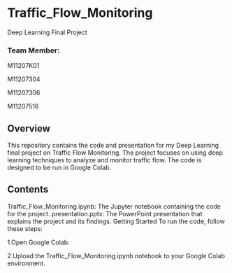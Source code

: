 # Traffic_Flow_Monitoring
Deep Learning Final Project

### Team Member:

M11207K01

M11207304

M11207306

M11207516

## Overview
This repository contains the code and presentation for my Deep Learning final project on Traffic Flow Monitoring. The project focuses on using deep learning techniques to analyze and monitor traffic flow. The code is designed to be run in Google Colab.

## Contents
Traffic_Flow_Monitoring.ipynb: The Jupyter notebook containing the code for the project.
presentation.pptx: The PowerPoint presentation that explains the project and its findings.
Getting Started
To run the code, follow these steps:

1.Open Google Colab.

2.Upload the Traffic_Flow_Monitoring.ipynb notebook to your Google Colab environment.
